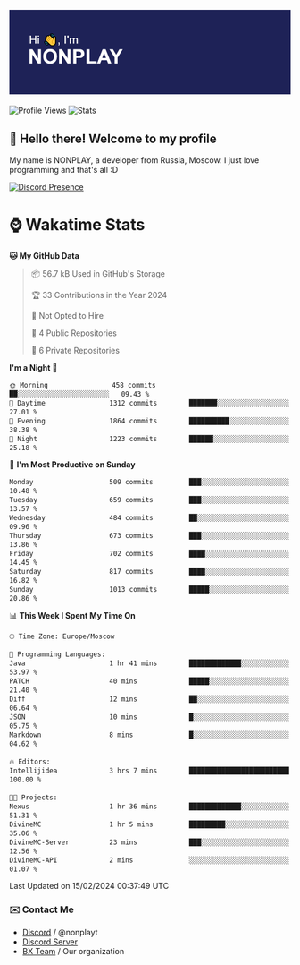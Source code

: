 ![Discord Presence](./header.png)
<br></br>
![Profile Views](https://komarev.com/ghpvc/?username=NONPLAYT&color=blue&style=for-the-badge)
![Stats](https://img.shields.io/badge/0%25-OPTIMIZED-orange?style=for-the-badge)


## :wave: Hello there! Welcome to my profile

My name is NONPLAY, a developer from Russia, Moscow. I just love programming and that's all :D

[![Discord Presence](https://lanyard.cnrad.dev/api/597087584090587177?showDisplayName=true)](https://discord.com/users/597087584090587177) 

# ⌚ Wakatime Stats

<!--START_SECTION:waka-->
**🐱 My GitHub Data** 

> 📦 56.7 kB Used in GitHub's Storage 
 > 
> 🏆 33 Contributions in the Year 2024
 > 
> 🚫 Not Opted to Hire
 > 
> 📜 4 Public Repositories 
 > 
> 🔑 6 Private Repositories 
 > 
**I'm a Night 🦉** 

```text
🌞 Morning                458 commits         ██░░░░░░░░░░░░░░░░░░░░░░░   09.43 % 
🌆 Daytime                1312 commits        ███████░░░░░░░░░░░░░░░░░░   27.01 % 
🌃 Evening                1864 commits        ██████████░░░░░░░░░░░░░░░   38.38 % 
🌙 Night                  1223 commits        ██████░░░░░░░░░░░░░░░░░░░   25.18 % 
```
📅 **I'm Most Productive on Sunday** 

```text
Monday                   509 commits         ███░░░░░░░░░░░░░░░░░░░░░░   10.48 % 
Tuesday                  659 commits         ███░░░░░░░░░░░░░░░░░░░░░░   13.57 % 
Wednesday                484 commits         ██░░░░░░░░░░░░░░░░░░░░░░░   09.96 % 
Thursday                 673 commits         ███░░░░░░░░░░░░░░░░░░░░░░   13.86 % 
Friday                   702 commits         ████░░░░░░░░░░░░░░░░░░░░░   14.45 % 
Saturday                 817 commits         ████░░░░░░░░░░░░░░░░░░░░░   16.82 % 
Sunday                   1013 commits        █████░░░░░░░░░░░░░░░░░░░░   20.86 % 
```


📊 **This Week I Spent My Time On** 

```text
🕑︎ Time Zone: Europe/Moscow

💬 Programming Languages: 
Java                     1 hr 41 mins        █████████████░░░░░░░░░░░░   53.97 % 
PATCH                    40 mins             █████░░░░░░░░░░░░░░░░░░░░   21.40 % 
Diff                     12 mins             ██░░░░░░░░░░░░░░░░░░░░░░░   06.64 % 
JSON                     10 mins             █░░░░░░░░░░░░░░░░░░░░░░░░   05.75 % 
Markdown                 8 mins              █░░░░░░░░░░░░░░░░░░░░░░░░   04.62 % 

🔥 Editors: 
Intellijidea             3 hrs 7 mins        █████████████████████████   100.00 % 

🐱‍💻 Projects: 
Nexus                    1 hr 36 mins        █████████████░░░░░░░░░░░░   51.31 % 
DivineMC                 1 hr 5 mins         █████████░░░░░░░░░░░░░░░░   35.06 % 
DivineMC-Server          23 mins             ███░░░░░░░░░░░░░░░░░░░░░░   12.56 % 
DivineMC-API             2 mins              ░░░░░░░░░░░░░░░░░░░░░░░░░   01.07 % 
```


 Last Updated on 15/02/2024 00:37:49 UTC
<!--END_SECTION:waka-->

### ✉️ Contact Me

- [Discord](https://discord.com/users/597087584090587177) / @nonplayt
- [Discord Server](https://discord.gg/p7cxhw7E2M)
- [BX Team](https://github.com/BX-Team) / Our organization
